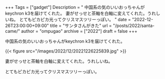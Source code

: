 +++
Tags = ["gadget"]
Description = " 中国系の気のいいおっちゃんがkeychron k3を届けてくれた。    妻がせっせと茶軸を白軸に変えてくれた。うれしいね。  とてもピカピカ光ってクリスマスツリーっぽい。 "
date = "2022-12-26T23:00:00+09:00"
title = "サンタさんがきた"
url = "/posts/2022/santa-came/"
author = "ompugao"
archive = ["2022"]
draft = false
+++

<body>
<p>中国系の気のいいおっちゃんがkeychron k3を届けてくれた。</p>

{{< figure src="/images/2022/12/20221226225839.jpg" >}}

<p>妻がせっせと茶軸を白軸に変えてくれた。うれしいね。</p>

<p>とてもピカピカ光ってクリスマスツリーっぽい。</p>
</body>
